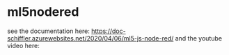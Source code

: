 # ml5nodered
see the documentation here:
https://doc-schiffler.azurewebsites.net/2020/04/06/ml5-js-node-red/
and the youtube video here:

